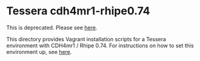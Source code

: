 # Tessera cdh4mr1-rhipe0.74

This is deprecated.  Please see [here]().

This directory provides Vagrant installation scripts for a Tessera environment with CDH4mr1 / Rhipe 0.74.  For instructions on how to set this environment up, see [here](https://github.com/tesseradata/install-vagrant).
